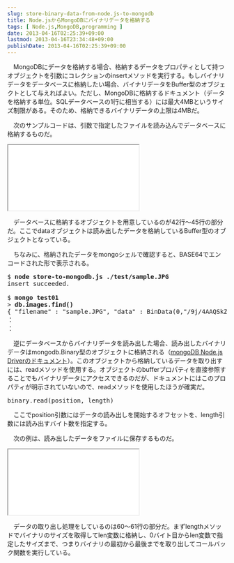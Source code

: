 ```yaml
---
slug: store-binary-data-from-node.js-to-mongodb
title: Node.jsからMongoDBにバイナリデータを格納する
tags: [ Node.js,MongoDB,programming ]
date: 2013-04-16T02:25:39+09:00
lastmod: 2013-04-16T23:34:48+09:00
publishDate: 2013-04-16T02:25:39+09:00
---
```


<p>　MongoDBにデータを格納する場合、格納するデータをプロパティとして持つオブジェクトを引数にコレクションのinsertメソッドを実行する。もしバイナリデータをデータベースに格納したい場合、バイナリデータをBuffer型のオブジェクトとして与えればよい。ただし、MongoDBに格納するドキュメント（データを格納する単位。SQLデータベースの1行に相当する）には最大4MBというサイズ制限がある。そのため、格納できるバイナリデータの上限は4MBだ。</p>

<p>　次のサンプルコードは、引数で指定したファイルを読み込んでデータベースに格納するものだ。</p>

<iframe src="/embed/https://gist.github.com/hylom/5383726.js"></iframe>

<p>　データベースに格納するオブジェクトを用意しているのが42行〜45行の部分だ。ここでdataオブジェクトは読み出したデータを格納しているBuffer型のオブジェクトとなっている。</p>

<p>　ちなみに、格納されたデータをmongoシェルで確認すると、BASE64でエンコードされた形で表示される。</p>

<pre class="console">
$ <strong>node store-to-mongodb.js ./test/sample.JPG</strong>
insert succeeded.
 
$ <strong>mongo test01</strong>
> <strong>db.images.find()</strong>
{ "filename" : "sample.JPG", "data" : BinData(0,"/9j/4AAQSkZJRgABAQEAtAC0AAD/4gxYSUNDX1BST0ZJTEUAAQEAAAxITGlubwIQAABtbnRyUkdCIFhZWiAHzgACAAkABgAxAABhY3NwTVNGVAAAAABJRUMgc1JHQgAAAAAAAAAAAAAAAAAA9tYAAQAAAADTLUhQICAAAAAAAAAAAAAAAAAAAAAAAAAAAAA
：
：
</pre>

<p>　逆にデータベースからバイナリデータを読み出した場合、読み出したバイナリデータはmongodb.Binary型のオブジェクトに格納される（<A href="http://mongodb.github.io/node-mongodb-native/api-bson-generated/binary.html">mongoDB Node.js Driverのドキュメント</a>）。このオブジェクトから格納しているデータを取り出すには、readメソッドを使用する。オブジェクトのbufferプロパティを直接参照することでもバイナリデータにアクセスできるのだが、ドキュメントにはこのプロパティが明示されていないので、readメソッドを使用したほうが確実だ。</p>

<pre class="definition">
binary.read(position, length)
</pre>

<p>　ここでposition引数にはデータの読み出しを開始するオフセットを、length引数には読み出すバイト数を指定する。</p>

<p>　次の例は、読み出したデータをファイルに保存するものだ。</p>

<iframe src="/embed/https://gist.github.com/hylom/5383731.js"></iframe>

<p>　データの取り出し処理をしているのは60〜61行の部分だ。まずlengthメソッドでバイナリのサイズを取得してlen変数に格納し、0バイト目からlen変数で指定したサイズまで、つまりバイナリの最初から最後までを取り出してコールバック関数を実行している。</p>
